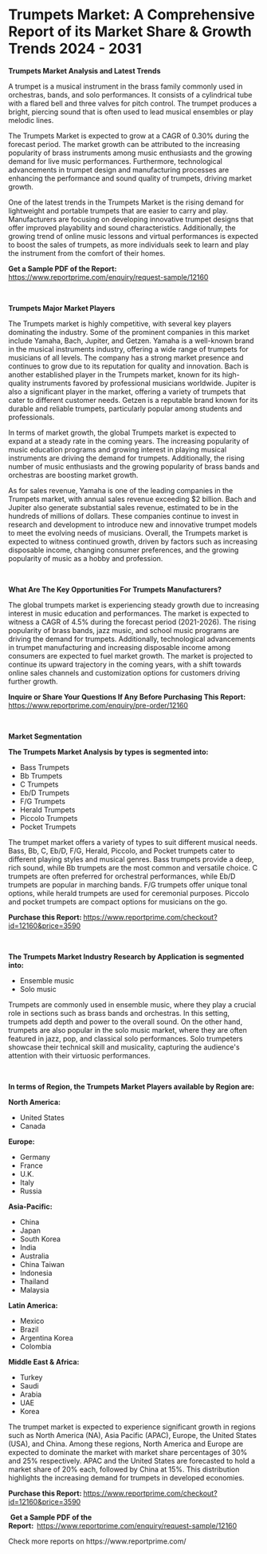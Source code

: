 <p><h1>Trumpets Market: A Comprehensive Report of its Market Share & Growth Trends 2024 - 2031</h1></p><p><strong>Trumpets Market Analysis and Latest Trends</strong></p>
<p><p>A trumpet is a musical instrument in the brass family commonly used in orchestras, bands, and solo performances. It consists of a cylindrical tube with a flared bell and three valves for pitch control. The trumpet produces a bright, piercing sound that is often used to lead musical ensembles or play melodic lines.</p><p>The Trumpets Market is expected to grow at a CAGR of 0.30% during the forecast period. The market growth can be attributed to the increasing popularity of brass instruments among music enthusiasts and the growing demand for live music performances. Furthermore, technological advancements in trumpet design and manufacturing processes are enhancing the performance and sound quality of trumpets, driving market growth.</p><p>One of the latest trends in the Trumpets Market is the rising demand for lightweight and portable trumpets that are easier to carry and play. Manufacturers are focusing on developing innovative trumpet designs that offer improved playability and sound characteristics. Additionally, the growing trend of online music lessons and virtual performances is expected to boost the sales of trumpets, as more individuals seek to learn and play the instrument from the comfort of their homes.</p></p>
<p><strong>Get a Sample PDF of the Report:&nbsp;</strong> <a href="https://www.reportprime.com/enquiry/request-sample/12160">https://www.reportprime.com/enquiry/request-sample/12160</a></p>
<p>&nbsp;</p>
<p><strong>Trumpets Major Market Players</strong></p>
<p><p>The Trumpets market is highly competitive, with several key players dominating the industry. Some of the prominent companies in this market include Yamaha, Bach, Jupiter, and Getzen. Yamaha is a well-known brand in the musical instruments industry, offering a wide range of trumpets for musicians of all levels. The company has a strong market presence and continues to grow due to its reputation for quality and innovation. Bach is another established player in the Trumpets market, known for its high-quality instruments favored by professional musicians worldwide. Jupiter is also a significant player in the market, offering a variety of trumpets that cater to different customer needs. Getzen is a reputable brand known for its durable and reliable trumpets, particularly popular among students and professionals.</p><p>In terms of market growth, the global Trumpets market is expected to expand at a steady rate in the coming years. The increasing popularity of music education programs and growing interest in playing musical instruments are driving the demand for trumpets. Additionally, the rising number of music enthusiasts and the growing popularity of brass bands and orchestras are boosting market growth.</p><p>As for sales revenue, Yamaha is one of the leading companies in the Trumpets market, with annual sales revenue exceeding $2 billion. Bach and Jupiter also generate substantial sales revenue, estimated to be in the hundreds of millions of dollars. These companies continue to invest in research and development to introduce new and innovative trumpet models to meet the evolving needs of musicians. Overall, the Trumpets market is expected to witness continued growth, driven by factors such as increasing disposable income, changing consumer preferences, and the growing popularity of music as a hobby and profession.</p></p>
<p>&nbsp;</p>
<p><strong>What Are The Key Opportunities For Trumpets Manufacturers?</strong></p>
<p><p>The global trumpets market is experiencing steady growth due to increasing interest in music education and performances. The market is expected to witness a CAGR of 4.5% during the forecast period (2021-2026). The rising popularity of brass bands, jazz music, and school music programs are driving the demand for trumpets. Additionally, technological advancements in trumpet manufacturing and increasing disposable income among consumers are expected to fuel market growth. The market is projected to continue its upward trajectory in the coming years, with a shift towards online sales channels and customization options for customers driving further growth.</p></p>
<p><strong>Inquire or Share Your Questions If Any Before Purchasing This Report:</strong> <a href="https://www.reportprime.com/enquiry/pre-order/12160">https://www.reportprime.com/enquiry/pre-order/12160</a></p>
<p>&nbsp;</p>
<p><strong>Market Segmentation</strong></p>
<p><strong>The Trumpets Market Analysis by types is segmented into:</strong></p>
<p><ul><li>Bass Trumpets</li><li>Bb Trumpets</li><li>C Trumpets</li><li>Eb/D Trumpets</li><li>F/G Trumpets</li><li>Herald Trumpets</li><li>Piccolo Trumpets</li><li>Pocket Trumpets</li></ul></p>
<p><p>The trumpet market offers a variety of types to suit different musical needs. Bass, Bb, C, Eb/D, F/G, Herald, Piccolo, and Pocket trumpets cater to different playing styles and musical genres. Bass trumpets provide a deep, rich sound, while Bb trumpets are the most common and versatile choice. C trumpets are often preferred for orchestral performances, while Eb/D trumpets are popular in marching bands. F/G trumpets offer unique tonal options, while herald trumpets are used for ceremonial purposes. Piccolo and pocket trumpets are compact options for musicians on the go.</p></p>
<p><strong>Purchase this Report:&nbsp;</strong><a href="https://www.reportprime.com/checkout?id=12160&price=3590">https://www.reportprime.com/checkout?id=12160&price=3590</a></p>
<p>&nbsp;</p>
<p><strong>The Trumpets Market Industry Research by Application is segmented into:</strong></p>
<p><ul><li>Ensemble music</li><li>Solo music</li></ul></p>
<p><p>Trumpets are commonly used in ensemble music, where they play a crucial role in sections such as brass bands and orchestras. In this setting, trumpets add depth and power to the overall sound. On the other hand, trumpets are also popular in the solo music market, where they are often featured in jazz, pop, and classical solo performances. Solo trumpeters showcase their technical skill and musicality, capturing the audience's attention with their virtuosic performances.</p></p>
<p>&nbsp;</p>
<p><strong>In terms of Region, the Trumpets Market Players available by Region are:</strong></p>
<p>
    <p> <strong> North America: </strong>
        <ul>
            <li>United States</li>
            <li>Canada</li>
        </ul>
        </p> 
    <p> <strong> Europe: </strong>
        <ul>
            <li>Germany</li>
            <li>France</li>
            <li>U.K.</li>
            <li>Italy</li>
            <li>Russia</li>
        </ul>
        </p> 
    <p> <strong> Asia-Pacific: </strong>
        <ul>
            <li>China</li>
            <li>Japan</li>
            <li>South Korea</li>
            <li>India</li>
            <li>Australia</li>
            <li>China Taiwan</li>
            <li>Indonesia</li>
            <li>Thailand</li>
            <li>Malaysia</li>
        </ul>
        </p> 
    <p> <strong> Latin America: </strong>
        <ul>
            <li>Mexico</li>
            <li>Brazil</li>
            <li>Argentina Korea</li>
            <li>Colombia</li>
        </ul>
        </p> 
    <p> <strong> Middle East & Africa: </strong>
        <ul>
            <li>Turkey</li>
            <li>Saudi</li>
            <li>Arabia</li>
            <li>UAE</li>
            <li>Korea</li>
        </ul>
    </p>
    </p>
<p><p>The trumpet market is expected to experience significant growth in regions such as North America (NA), Asia Pacific (APAC), Europe, the United States (USA), and China. Among these regions, North America and Europe are expected to dominate the market with market share percentages of 30% and 25% respectively. APAC and the United States are forecasted to hold a market share of 20% each, followed by China at 15%. This distribution highlights the increasing demand for trumpets in developed economies.</p></p>
<p><strong>Purchase this Report: </strong><a href="https://www.reportprime.com/checkout?id=12160&price=3590">https://www.reportprime.com/checkout?id=12160&price=3590</a></p>
<p>&nbsp;<strong>Get a Sample PDF of the Report:&nbsp;&nbsp;</strong><a href="https://www.reportprime.com/enquiry/request-sample/12160">https://www.reportprime.com/enquiry/request-sample/12160</a></p>
<p><strong></strong></p>
<p>Check more reports on https://www.reportprime.com/</p>